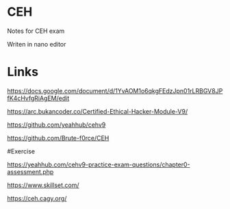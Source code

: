# CEH
Notes for CEH exam

Writen in nano editor

# Links

https://docs.google.com/document/d/1YvAOM1o6qkgFEdzJpn01rLRBGV8JPfK4cHvfgRiAgEM/edit

https://arc.bukancoder.co/Certified-Ethical-Hacker-Module-V9/

https://github.com/yeahhub/cehv9

https://github.com/Brute-f0rce/CEH

#Exercise

https://yeahhub.com/cehv9-practice-exam-questions/chapter0-assessment.php

https://www.skillset.com/

https://ceh.cagy.org/
